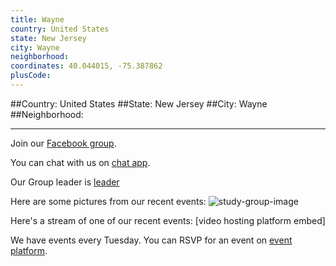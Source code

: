 ```yaml
---
title: Wayne
country: United States
state: New Jersey
city: Wayne
neighborhood: 
coordinates: 40.044015, -75.387862
plusCode:
---
```


##Country: United States
##State: New Jersey
##City: Wayne
##Neighborhood: 
*****
Join our [Facebook group](https://www.facebook.com/groups/free.code.camp.wayne.nj).

You can chat with us on [chat app]().

Our Group leader is [leader]()

Here are some pictures from our recent events:
![study-group-image]()

Here's a stream of one of our recent events:
[video hosting platform embed]

We have events every Tuesday. You can RSVP for an event on [event platform]().
